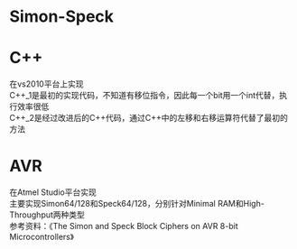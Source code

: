 # Simon-Speck

# C++
在vs2010平台上实现<br>
C++_1是最初的实现代码，不知道有移位指令，因此每一个bit用一个int代替，执行效率很低<br>
C++_2是经过改进后的C++代码，通过C++中的左移和右移运算符代替了最初的方法<br>

# AVR
在Atmel Studio平台实现<br>
主要实现Simon64/128和Speck64/128，分别针对Minimal RAM和High-Throughput两种类型<br>
参考资料：《The Simon and Speck Block Ciphers on AVR 8-bit Microcontrollers》
